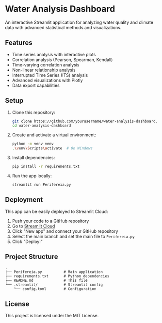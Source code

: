 # Water Analysis Dashboard

An interactive Streamlit application for analyzing water quality and climate data with advanced statistical methods and visualizations.

## Features

- Time series analysis with interactive plots
- Correlation analysis (Pearson, Spearman, Kendall)
- Time-varying correlation analysis
- Non-linear relationship analysis
- Interrupted Time Series (ITS) analysis
- Advanced visualizations with Plotly
- Data export capabilities

## Setup

1. Clone this repository:
   ```bash
   git clone https://github.com/yourusername/water-analysis-dashboard.git
   cd water-analysis-dashboard
   ```

2. Create and activate a virtual environment:
   ```bash
   python -m venv venv
   .\venv\Scripts\activate  # On Windows
   ```

3. Install dependencies:
   ```bash
   pip install -r requirements.txt
   ```

4. Run the app locally:
   ```bash
   streamlit run Perifereia.py
   ```

## Deployment

This app can be easily deployed to Streamlit Cloud:

1. Push your code to a GitHub repository
2. Go to [Streamlit Cloud](https://share.streamlit.io/)
3. Click "New app" and connect your GitHub repository
4. Select the main branch and set the main file to `Perifereia.py`
5. Click "Deploy!"

## Project Structure

```
.
├── Perifereia.py          # Main application
├── requirements.txt       # Python dependencies
├── README.md              # This file
└── .streamlit/            # Streamlit config
    └── config.toml        # Configuration
```

## License

This project is licensed under the MIT License.
